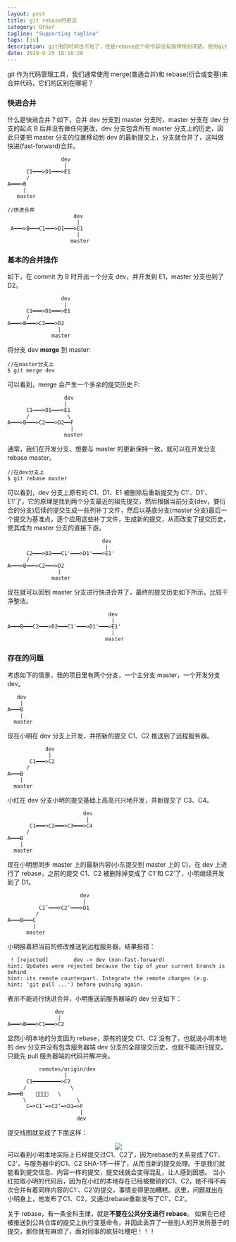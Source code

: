 ```yaml
---
layout: post
title: git rebase的用法
category: Other
tagline: "Supporting tagline"
tags: [js]
description: git用的时间也不短了，但是rebase这个命令却没有搞得特别清楚。使用git rebase有时会出现一些奇怪的问题，这时只能在风中凌乱了...
date: 2019-9-25 18:10:20
---
```


git 作为代码管理工具，我们通常使用 merge(普通合并)和 rebase(衍合或变基)来合并代码，它们的区别在哪呢？

### 快进合并

什么是快进合并？如下，合并 dev 分支到 master 分支时，master 分支在 dev 分支的起点 B 后并没有做任何更改，dev 分支包含所有 master 分支上的历史，因此只要把 master 分支的位置移动到 dev 的最新提交上，分支就合并了，这叫做快进(fast-forward)合并。

```code
                 dev
                  |
      C1━━━>D1━━━>E1
      /
A━━━>B
     |
   master

//快进合并
                     dev
                      |
 A━━━>B━━━C1━━━>D1━━━>E1
                      |
                    master
```

### 基本的合并操作

如下，在 commit 为 B 时开出一个分支 dev，并开发到 E1，master 分支也到了 D2。

```code
                 dev
                  |
      C1━━━>D1━━━>E1
      /
A━━━>B━━━>C2━━━>D2
                |
              master
```

将分支 dev **merge** 到 master:

```code
//在master分支上
$ git merge dev
```

可以看到，merge 会产生一个多余的提交历史 F:

```code
                  dev
                  |
      C1━━━>D1━━━>E1
      /            \
A━━━>B━━━>C2━━━>D2━━F
                    |
                  master
```

通常，我们在开发分支，想要与 master 的更新保持一致，就可以在开发分支 rebase master。

```code
//在dev分支上
$ git rebase master
```

可以看到，dev 分支上原有的 C1、D1、E1 被删除后重新提交为 C1'、D1'、E1'了，它的原理是找到两个分支最近的祖先提交，然后根据当前分支(dev，要衍合的分支)后续的提交生成一些列补丁文件，然后以基底分支(master 分支)最后一个提交为基准点，逐个应用这些补丁文件，生成新的提交，从而改变了提交历史，使其成为 master 分支的直接下游。

```code
                              dev
                               |
      C2━━━>D2━━━C1'━━━>D1'━━━>E1'
      /
A━━━>B━━━>C2━━━>D2
                |
              master
```

现在就可以回到 master 分支进行快进合并了，最终的提交历史如下所示，比较干净整洁。

```code
                                dev
                                 |
A━━━B━━━C2━━━>D2━━━C1'━━━>D1'━━━>E1'
                                 |
                               master
```

### 存在的问题

考虑如下的情景，我的项目里有两个分支，一个主分支 master，一个开发分支 dev。

```code
   dev
    |
A━━━B
    |
  master
```

现在小明在 dev 分支上开发，并把新的提交 C1、C2 推送到了远程服务器。

```code
            dev
             |
       C1━━━>C2
      /
A━━━B
    |
  master
```

小红在 dev 分支小明的提交基础上高高兴兴地开发，并新提交了 C3、C4。

```code
                        dev
                         |
       C1━━━>C2━━━>C3━━━>C4
      /
A━━━B
    |
  master
```

现在小明想同步 master 上的最新内容(小东提交到 master 上的 C)，在 dev 上进行了 rebase，之前的提交 C1、C2 被删除掉变成了 C1'和 C2'了，小明继续开发到了 D1。

```code
                       dev
                        |
          C1’━━━>C2‘━━━>D1
         /
A━━━B━━━C
        |
      master
```

小明接着把当前的修改推送到远程服务器，结果报错：

```code
 ! [rejected]        dev -> dev (non-fast-forward)
hint: Updates were rejected because the tip of your current branch is behind
hint: its remote counterpart. Integrate the remote changes (e.g.
hint: 'git pull ...') before pushing again.
```

表示不能进行快进合并，小明推送前服务器端的 dev 分支如下：

```code
               dev
                |
A━━━>B━━━>C1━━━>C2
```

显然小明本地的分支因为 rebase，原有的提交 C1、C2 没有了，也就说小明本地的 dev 分支并没有包含服务器端 dev 分支的全部提交历史，也就不能进行提交。只能先 pull 服务器端的代码并解冲突。

```code
          remotes/origin/dev
                  |
      C1━━━━━━━━━>C2
     /              \
A━━━B    🤣🤣🤣🤣   \
     \                \
      C━>C1’━>C2‘━>D1━>F
                       |
                      dev
```

提交线图就变成了下面这样：

 <center><img src="http://blog-bed.oss-cn-beijing.aliyuncs.com/36.rebase%E7%9A%84%E7%94%A8%E6%B3%95/git%20rebase%E6%8F%90%E4%BA%A4%E7%BA%BF%E5%9B%BE.png" /></center>
可以看到小明本地实际上已经提交过C1、C2了，因为rebase的关系变成了C1'、C2'，与服务器中的C1、C2 SHA-1不一样了，从而当新的提交处理。于是我们就能看到提交信息、内容一样的提交，提交线就会变得混乱，让人感到困惑。
当小红拉取小明的代码后，因为在小红的本地存在已经被撤销的C1、C2，她不得不再次合并有着同样内容的C1'、C2'的提交，事情变得更加糟糕。这里，问题就出在小明身上，他发布了C1、C2，又通过rebase重新发布了C1’、C2‘。

关于 rebase，有一条金科玉律，就是**不要在公共分支进行 rebase**。 如果在已经被推送到公共仓库的提交上执行变基命令，并因此丢弃了一些别人的开发所基于的提交，那你就有麻烦了，面对同事的疯狂吐槽吧！！！
